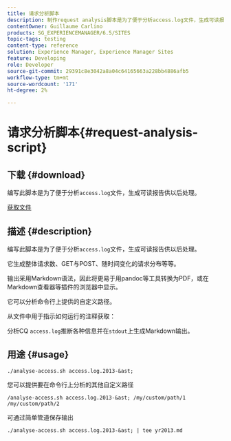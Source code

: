 ```yaml
---
title: 请求分析脚本
description: 制作request analysis脚本是为了便于分析access.log文件，生成可读报告供以后处理
contentOwner: Guillaume Carlino
products: SG_EXPERIENCEMANAGER/6.5/SITES
topic-tags: testing
content-type: reference
solution: Experience Manager, Experience Manager Sites
feature: Developing
role: Developer
source-git-commit: 29391c8e3042a8a04c64165663a228bb4886afb5
workflow-type: tm+mt
source-wordcount: '171'
ht-degree: 2%

---
```


# 请求分析脚本{#request-analysis-script}

## 下载 {#download}

编写此脚本是为了便于分析`access.log`文件，生成可读报告供以后处理。

[获取文件](assets/analyse-access.sh)

## 描述 {#description}

编写此脚本是为了便于分析`access.log`文件，生成可读报告供以后处理。

它生成整体请求数、GET与POST、随时间变化的请求分布等等。

输出采用Markdown语法，因此将更易于用pandoc等工具转换为PDF，或在Markdown查看器等插件的浏览器中显示。

它可以分析命令行上提供的自定义路径。

从文件中用于指示如何运行的注释获取：

分析CQ `access.log`推断各种信息并在`stdout`上生成Markdown输出。

## 用途 {#usage}

`./analyse-access.sh access.log.2013-&ast;`

您可以提供要在命令行上分析的其他自定义路径

`/analyse-access.sh access.log.2013-&ast; /my/custom/path/1 /my/custom/path/2`

可通过简单管道保存输出

`./analyse-access.sh access.log.2013-&ast; | tee yr2013.md`
